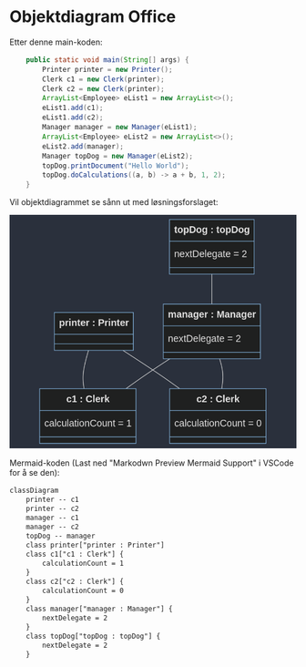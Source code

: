 # Objektdiagram Office

Etter denne main-koden:
```java
	public static void main(String[] args) {
		Printer printer = new Printer();
		Clerk c1 = new Clerk(printer);
		Clerk c2 = new Clerk(printer);
		ArrayList<Employee> eList1 = new ArrayList<>();
		eList1.add(c1);
		eList1.add(c2);
		Manager manager = new Manager(eList1);
		ArrayList<Employee> eList2 = new ArrayList<>();
		eList2.add(manager);
		Manager topDog = new Manager(eList2);
		topDog.printDocument("Hello World");
		topDog.doCalculations((a, b) -> a + b, 1, 2);
	}
```

Vil objektdiagrammet se sånn ut med løsningsforslaget:

![](office.png)

Mermaid-koden (Last ned "Markodwn Preview Mermaid Support" i VSCode for å se den):

```mermaid
classDiagram
    printer -- c1
    printer -- c2
    manager -- c1
    manager -- c2
    topDog -- manager
    class printer["printer : Printer"]
    class c1["c1 : Clerk"] {
        calculationCount = 1
    }
    class c2["c2 : Clerk"] {
        calculationCount = 0
    }
    class manager["manager : Manager"] {
        nextDelegate = 2
    }
    class topDog["topDog : topDog"] {
        nextDelegate = 2
    }
```